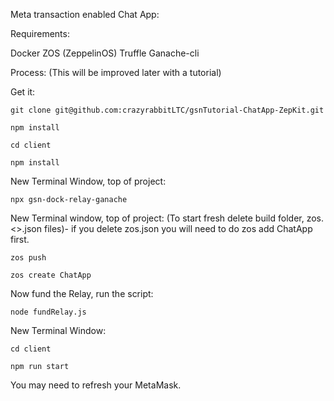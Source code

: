 Meta transaction enabled Chat App: 

Requirements: 

Docker
ZOS  (ZeppelinOS)
Truffle
Ganache-cli

Process: (This will be improved later with a tutorial)

Get it: 

`git clone git@github.com:crazyrabbitLTC/gsnTutorial-ChatApp-ZepKit.git`

`npm install`

`cd client`

`npm install`

New Terminal Window, top of project:


`npx gsn-dock-relay-ganache`
 
New Terminal window, top of project: (To start fresh delete build folder, zos.<<network>>.json files)- if you delete zos.json you will need to do zos add ChatApp first. 

`zos push`

`zos create ChatApp`

Now fund the Relay, run the script: 

`node fundRelay.js`

New Terminal Window: 

`cd client`

`npm run start`

You may need to refresh your MetaMask. 
